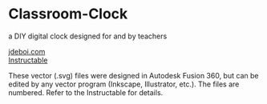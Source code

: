 # Classroom-Clock
a DIY digital clock designed for and by teachers


[jdeboi.com](http://jdeboi.com/)  
[Instructable](http://www.instructables.com/editInstructable/edit/E8J84XOION6POZY/)   


These vector (.svg) files were designed in Autodesk Fusion 360, but can be edited by any vector program (Inkscape, Illustrator, etc.). The files are numbered. Refer to the Instructable for details. 